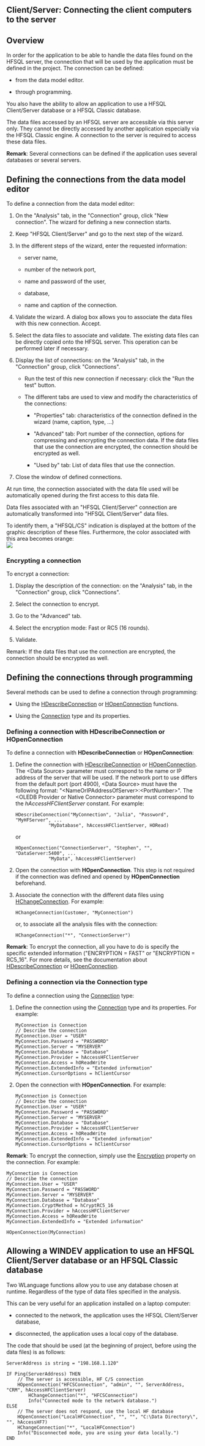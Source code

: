 


## Client/Server: Connecting the client computers to the server
			



<a name="NOTE1"></a>
<a name="NOTE1_1"></a>


## Overview
<a name="overview_ELTTEXTE000279"></a>
In order for the application to be able to handle the data files found on the HFSQL server, the connection that will be used by the application must be defined in the project. The connection can be defined:

- from the data model editor.

- through programming.




You also have the ability to allow an application to use a HFSQL Client/Server database or a HFSQL Classic database.

The data files accessed by an HFSQL server are accessible via this server only. They cannot be directly accessed by another application especially via the HFSQL Classic engine. A connection to the server is required to access these data files.

**Remark**: Several connections can be defined if the application uses several databases or several servers.


<a name="NOTE2"></a>
<a name="NOTE2_1"></a>


## Defining the connections from the data model editor
<a name="defining_the_connections_from_the_data_model_editor_ELTTEXTE000309"></a>
To define a connection from the data model editor:

1. On the "Analysis" tab, in the "Connection" group, click "New connection". The wizard for defining a new connection starts.

2. Keep "HFSQL Client/Server" and go to the next step of the wizard.

3. In the different steps of the wizard, enter the requested information: 

	- server name, 

	- number of the network port, 

	- name and password of the user, 

	- database, 

	- name and caption of the connection. 




4. Validate the wizard.
	A dialog box allows you to associate the data files with this new connection. Accept.

5. Select the data files to associate and validate. The existing data files can be directly copied onto the HFSQL server. This operation can be performed later if necessary.

6. Display the list of connections: on the "Analysis" tab, in the "Connection" group, click "Connections".

	- Run the test of this new connection if necessary: click the "Run the test" button.

	- The different tabs are used to view and modify the characteristics of the connections: 

		- "Properties" tab: characteristics of the connection defined in the wizard (name, caption, type, ...)

		- "Advanced" tab: Port number of the connection, options for compressing and encrypting the connection data. 
						If the data files that use the connection are encrypted, the connection should be encrypted as well. 

		- "Used by" tab: List of data files that use the connection. 




7. Close the window of defined connections.




At run time, the connection associated with the data file used will be automatically opened during the first access to this data file.

Data files associated with an "HFSQL Client/Server" connection are automatically transformed into "HFSQL Client/Server" data files.

To identify them, a "HFSQL/CS" indication is displayed at the bottom of the graphic description of these files. Furthermore, the color associated with this area becomes orange: <br>![](https://doc.pcsoft.fr/en-US/images/image.awp?langid=3&name=PictoHFSQLCS.gif)

<a name="NOTE2_2"></a>


### Encrypting a connection
<a name="encrypting_connection_ELTPARAGRAPHE000089"></a>

To encrypt a connection: 

1. Display the description of the connection: on the "Analysis" tab, in the "Connection" group, click "Connections".

2. Select the connection to encrypt.

3. Go to the "Advanced" tab.

4. Select the encryption mode: Fast or RC5 (16 rounds).

5. Validate.




Remark: If the data files that use the connection are encrypted, the connection should be encrypted as well. 

<a name="NOTE3"></a>
<a name="NOTE3_1"></a>


## Defining the connections through programming
<a name="defining_the_connections_through_programming_ELTTEXTE000339"></a>
Several methods can be used to define a connection through programming:

- Using the [HDescribeConnection](../WDLang4/3044205.md) or [HOpenConnection](../WDLang4/3044107.md) functions.

- Using the [Connection](../WDLang4/1514073.md) type and its properties.



<a name="NOTE3_2"></a>


### Defining a connection with HDescribeConnection or HOpenConnection
<a name="defining_connection_with_hdescribeconnection_hopenconnection_ELTPARAGRAPHE000135"></a>

To define a connection with **HDescribeConnection** or **HOpenConnection**: 


1. Define the connection with [HDescribeConnection](../WDLang4/3044205.md) or [HOpenConnection](../WDLang4/3044107.md).
	The &lt;Data Source&gt; parameter must correspond to the name or IP address of the server that will be used. If the network port to use differs from the default port (port 4900), &lt;Data Source&gt; must have the following format: 
	"&lt;NameOrIPAddressOfServer&gt;:&lt;PortNumber&gt;".
	The &lt;OLEDB Provider or Native Connector&gt; parameter must correspond to the *hAccessHFClientServer* constant.
	For example:
	
	```wl
	HDescribeConnection("MyConnection", "Julia", "Password", "MyHFServer", ...
				"MyDatabase", hAccessHFClientServer, HORead)
	```

	or
	
	```wl
	HOpenConnection("ConnectionServer", "Stephen", "", "DataServer:5400", ...
				"MyData", hAccessHFClientServer)
	```


2. Open the connection with **HOpenConnection**.
	This step is not required if the connection was defined and opened by **HOpenConnection** beforehand.
	

3. Associate the connection with the different data files using [HChangeConnection](../WDLang4/3044150.md).
	For example: 
	
	```wl
	HChangeConnection(Customer, "MyConnection")
	```

	or, to associate all the analysis files with the connection: 
	
	```wl
	HChangeConnection("*", "ConnectionServer")
	```



**Remark**: To encrypt the connection, all you have to do is specify the specific extended information ("ENCRYPTION = FAST" or "ENCRYPTION = RC5_16". For more details, see the documentation about [HDescribeConnection](../WDLang4/3044205.md) or [HOpenConnection](../WDLang4/3044107.md).
<a name="NOTE3_3"></a>


### Defining a connection via the Connection type
<a name="defining_connection_via_the_connection_type_ELTPARAGRAPHE000189"></a>

To define a connection using the [Connection](../WDLang4/1514073.md) type: 

1. Define the connection using the [Connection](../WDLang4/1514073.md) type and its properties.
	For example:
	
	```wl
	MyConnection is Connection
	// Describe the connection
	MyConnection.User = "USER"
	MyConnection.Password = "PASSWORD"
	MyConnection.Server = "MYSERVER" 
	MyConnection.Database = "Database"
	MyConnection.Provider = hAccessHFClientServer
	MyConnection.Access = hOReadWrite
	MyConnection.ExtendedInfo = "Extended information"
	MyConnection.CursorOptions = hClientCursor
	```


2. Open the connection with **HOpenConnection**.
	For example:
	
	```wl
	MyConnection is Connection
	// Describe the connection
	MyConnection.User = "USER"
	MyConnection.Password = "PASSWORD"
	MyConnection.Server = "MYSERVER" 
	MyConnection.Database = "Database"
	MyConnection.Provider = hAccessHFClientServer
	MyConnection.Access = hOReadWrite
	MyConnection.ExtendedInfo = "Extended information"
	MyConnection.CursorOptions = hClientCursor
	```



**Remark**: To encrypt the connection, simply use the [Encryption](../Proprietes/2512102.md) property on the connection.
For example:

```wl
MyConnection is Connection
// Describe the connection
MyConnection.User = "USER"
MyConnection.Password = "PASSWORD"
MyConnection.Server = "MYSERVER" 
MyConnection.Database = "Database"
MyConnection.CryptMethod = hCryptRC5_16
MyConnection.Provider = hAccessHFClientServer
MyConnection.Access = hOReadWrite
MyConnection.ExtendedInfo = "Extended information"

HOpenConnection(MyConnection)
```


<a name="NOTE4"></a>
<a name="NOTE4_1"></a>


## Allowing a WINDEV application to use an HFSQL Client/Server database or an HFSQL Classic database
<a name="allowing_windev_application_use_hfsql_clientserver_database_hfsql_classic_database_ELTTEXTE000377"></a>
Two WLanguage functions allow you to use any database chosen at runtime. Regardless of the type of data files specified in the analysis.

This can be very useful for an application installed on a laptop computer:

- connected to the network, the application uses the HFSQL Client/Server database, 

- disconnected, the application uses a local copy of the database.




The code that should be used (at the beginning of project, before using the data files) is as follows:


```wl
ServerAddress is string = "198.168.1.120"

IF Ping(ServerAddress) THEN
	// The server is accessible, HF C/S connection
	HOpenConnection("HFCSConnection", "admin", "", ServerAddress, "CRM", hAccessHFClientServer)
    	HChangeConnection("*", "HFCSConnection")
    	Info("Connected mode to the network database.")
ELSE
   	// The server does not respond, use the local HF database
   	HOpenConnection("LocalHFConnection", "", "", "C:\Data Directory\", "", hAccessHF7)
   	HChangeConnection("*", "LocalHFConnection")
   	Info("Disconnected mode, you are using your data locally.")
END
```



